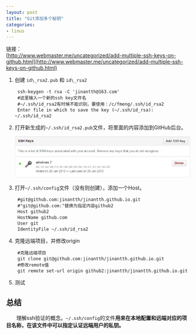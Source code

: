 ```yaml
---
layout: post
title: "Git添加多个秘钥"
categories:
- linus
---
```

链接：<br/>
	[http://www.webmaster.me/uncategorized/add-multiple-ssh-keys-on-github.html](http://www.webmaster.me/uncategorized/add-multiple-ssh-keys-on-github.html)

1. 创建 `id\_rsa2.pub` 和 `id\_rsa2`

		ssh-keygen -t rsa -C 'jinantth@163.com'
		#这里输入一个新的ssh key文件名
		#~/.ssh/id_rsa2有时候不能识别，要使用：/c/fmeng/.ssh/id_rsa2
		Enter file in which to save the key (~/.ssh/id_rsa): ~/.ssh/id_rsa2

2. 打开新生成的`~/.ssh/id_rsa2.pub`文件，将里面的内容添加到GitHub后台。 <br/>

	![](/img/add_key_to_github.jpg)
3. 打开`~/.ssh/config`文件（没有则创建），添加一个Host。
		
		#git@github.com:jinantth/jinantth.github.io.git
		#"git@github.com:"替换为指定内容github2
		Host github2
		HostName github.com
		User git
		IdentityFile ~/.ssh/id_rsa2
4. 克隆远端项目，并修改origin
	
		#克隆远端项目
		git clone git@github.com:jinantth/jinantth.github.io.git
		#修改remote值
		git remote set-url origin github2:jinantth/jinantth.github.io.git
5. 测试

## 总结 ##
&emsp;&emsp;理解ssh验证的概念。`~/.ssh/config`的文件**用来在本地配置和远端对应的项目名称，在该文件中可以指定认证远端用户的私钥。**